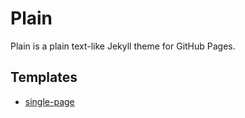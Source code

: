 # Plain

Plain is a plain text-like Jekyll theme for GitHub Pages.

## Templates

* [single-page](https://github.com/jekyll-theme-plain/single-page)
